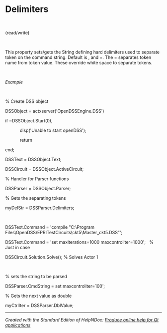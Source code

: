 # Delimiters

&nbsp;

(read/write)

&nbsp;

This property sets/gets the String defining hard delimiters used to separate token on the command string. Default is , and =. The = separates token name from token value. These override white space to separate tokens.

&nbsp;

*Example*

&nbsp;

% Create DSS object

DSSObject = actxserver('OpenDSSEngine.DSS')

if ~DSSObject.Start(0),

&nbsp; &nbsp; &nbsp; &nbsp; &nbsp; &nbsp; disp('Unable to start openDSS');

&nbsp; &nbsp; &nbsp; &nbsp; &nbsp; &nbsp; return

end;

DSSText = DSSObject.Text;

DSSCircuit = DSSObject.ActiveCircuit;

% Handler for Parser functions

DSSParser = DSSObject.Parser;

% Gets the separating tokens

myDelStr = DSSParser.Delimiters;

&nbsp;

DSSText.Command = 'compile "C:\\Program Files\\OpenDSS\\EPRITestCircuits\\ckt5\\Master\_ckt5.DSS"';

DSSText.Command = 'set maxiterations=1000 maxcontroliter=1000'; &nbsp; % Just in case

DSSCircuit.Solution.Solve(); % Solves Actor 1

&nbsp;

% sets the string to be parsed

DSSParser.CmdString = set maxcontroliter=100';

% Gets the next value as double

myCtrlIter = DSSParser.DblValue;

***
_Created with the Standard Edition of HelpNDoc: [Produce online help for Qt applications](<https://www.helpndoc.com/feature-tour/create-help-files-for-the-qt-help-framework>)_
